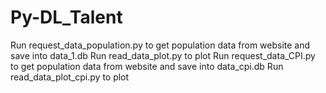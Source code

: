# Py-DL_Talent

Run request_data_population.py to get population data from website and save into data_1.db
Run read_data_plot.py to plot 
Run request_data_CPI.py to get population data from website and save into data_cpi.db
Run read_data_plot_cpi.py to plot 
